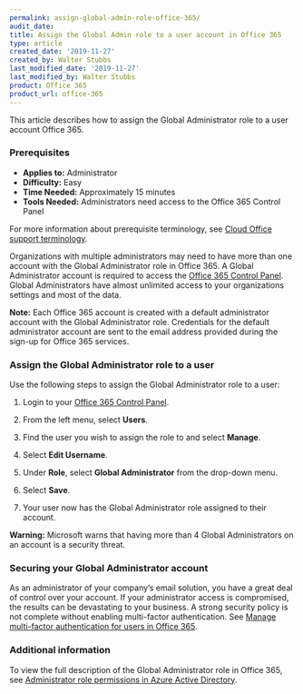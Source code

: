 ```yaml
---
permalink: assign-global-admin-role-office-365/
audit_date: 
title: Assign the Global Admin role to a user account in Office 365
type: article
created_date: '2019-11-27'
created_by: Walter Stubbs
last_modified_date: '2019-11-27'
last_modified_by: Walter Stubbs
product: Office 365
product_url: office-365
---
```


This article describes how to assign the Global Administrator role to a user account Office 365.

### Prerequisites

- **Applies to:** Administrator
- **Difficulty:** Easy
- **Time Needed:** Approximately 15 minutes
- **Tools Needed:** Administrators need access to the Office 365 Control Panel

For more information about prerequisite terminology, see [Cloud Office support terminology](/how-to/cloud-office-support-terminology).

Organizations with multiple administrators may need to have more than one account with the Global Administrator role in Office 365. A Global Administrator account is required to access the [Office 365 Control Panel](https://office365.cp.rackspace.com). Global Administrators have almost unlimited access to your organizations settings and most of the data.

**Note:** Each Office 365 account is created with a default administrator account with the Global Administrator role. Credentials for the default administrator account are sent to the email address provided during the sign-up for Office 365 services.

### Assign the Global Administrator role to a user

Use the following steps to assign the Global Administrator role to a user:

1.	Login to your [Office 365 Control Panel](https://office365.cp.rackspace.com).

2.	From the left menu, select **Users**.

3.	Find the user you wish to assign the role to and select **Manage**.

4.	Select **Edit Username**.

5.	Under **Role**, select **Global Administrator** from the drop-down menu.

6.	Select **Save**.

7.	Your user now has the Global Administrator role assigned to their account.

**Warning:** Microsoft warns that having more than 4 Global Administrators on an account is a security threat.

### Securing your Global Administrator account

As an administrator of your company’s email solution, you have a great deal of control over your account. If your administrator access is compromised, the results can be devastating to your business. A strong security policy is not complete without enabling multi-factor authentication. See [Manage multi-factor authentication for users in Office 365](/how-to/manage-multi-factor-authentication-for-users-in-office-365).

### Additional information

To view the full description of the Global Administrator role in Office 365, see [Administrator role permissions in Azure Active Directory](https://docs.microsoft.com/en-us/azure/active-directory/users-groups-roles/directory-assign-admin-roles#global-administrator--company-administrator).
